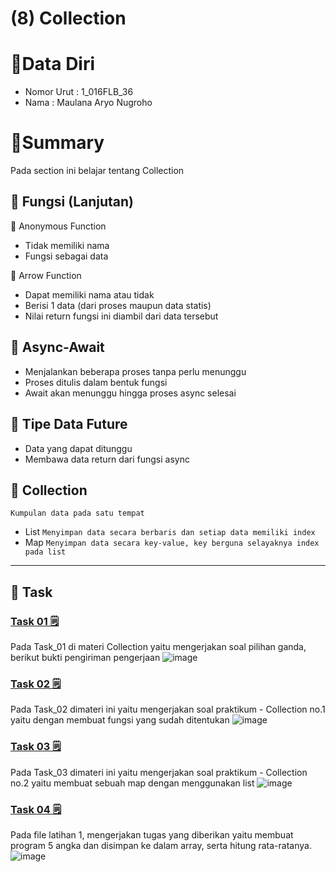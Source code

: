 # (8) Collection

# 👨Data Diri
- Nomor Urut : 1_016FLB_36
- Nama : Maulana Aryo Nugroho

# 📔Summary
Pada section ini belajar tentang Collection

## 📙 Fungsi (Lanjutan)
📖 Anonymous Function
- Tidak memiliki nama
- Fungsi sebagai data

📖 Arrow Function
- Dapat memiliki nama atau tidak
- Berisi 1 data (dari proses maupun data statis)
- Nilai return fungsi ini diambil dari data tersebut

## 📗 Async-Await
- Menjalankan beberapa proses tanpa perlu menunggu
- Proses ditulis dalam bentuk fungsi
- Await akan menunggu hingga proses async selesai

## 📘 Tipe Data Future
- Data yang dapat ditunggu
- Membawa data return dari fungsi async

## 📙 Collection
``` Kumpulan data pada satu tempat ```
- List ```Menyimpan data secara berbaris dan setiap data memiliki index```
- Map ```Menyimpan data secara key-value, key berguna selayaknya index pada list```

---
## 📒 Task
### [Task 01 🗒](#descriptive-)
Pada Task_01 di materi Collection yaitu mengerjakan soal pilihan ganda, berikut bukti pengiriman pengerjaan
![image](/09_Collection/screenshot/image_01.png)

### [Task 02 🗒](#descriptive-)
Pada Task_02 dimateri ini yaitu mengerjakan soal praktikum - Collection no.1 yaitu dengan membuat fungsi yang sudah ditentukan
![image](/09_Collection/screenshot/image_02.png)

### [Task 03 🗒](#descriptive-)
Pada Task_03 dimateri ini yaitu mengerjakan soal praktikum - Collection no.2 yaitu membuat sebuah map dengan menggunakan list
![image](/09_Collection/screenshot/image_03.png)

### [Task 04 🗒](#descriptive-)
Pada file latihan 1, mengerjakan tugas yang diberikan yaitu membuat program 5 angka dan disimpan ke dalam array, serta hitung rata-ratanya.
![image](/09_Collection/screenshot/image_04.png)
